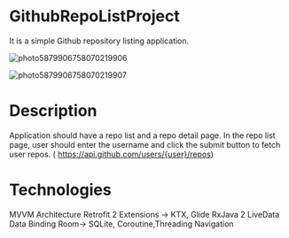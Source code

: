 # GithubRepoListProject
It is a simple Github repository listing application.

![photo5879906758070219906](https://user-images.githubusercontent.com/10815175/99260408-61d5b680-282c-11eb-85c1-5e6a87460bbd.jpg)

![photo5879906758070219907](https://user-images.githubusercontent.com/10815175/99260620-b11be700-282c-11eb-8ff2-fb7ced2d2c2d.jpg)


# Description
Application should have a repo list and a repo detail page.
In the repo list page, user should enter the username and click the submit button to fetch
user repos. (​ https://api.github.com/users/{user}/repos​ )

# Technologies
MVVM Architecture
Retrofit 2
Extensions -> KTX, Glide
RxJava 2
LiveData
Data Binding
Room-> SQLite, Coroutine,Threading
Navigation
